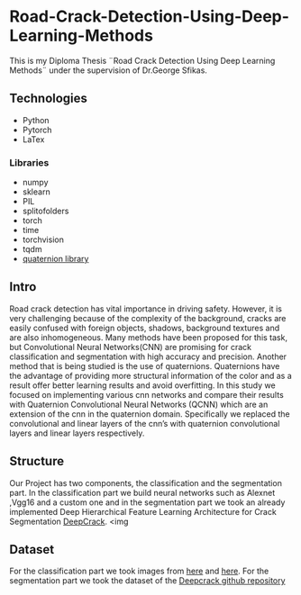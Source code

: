 # Road-Crack-Detection-Using-Deep-Learning-Methods
  This is my Diploma Thesis ¨Road Crack Detection Using Deep Learning Methods¨ under the supervision of             Dr.George Sfikas.

## Technologies
* Python
* Pytorch
* LaTex

### Libraries
* numpy
* sklearn
* PIL
* splitofolders
* torch
* time
* torchvision
* tqdm
* [quaternion library](https://github.com/Orkis-Research/Pytorch-Quaternion-Neural-Networks)


## Intro
  Road crack detection has vital importance in driving safety. However, it is
  very challenging because of the complexity of the background, cracks are
  easily confused with foreign objects, shadows, background textures and are
  also inhomogeneous. Many methods have been proposed for this task, but
  Convolutional Neural Networks(CNN) are promising for crack classification
  and segmentation with high accuracy and precision. Another method that
  is being studied is the use of quaternions. Quaternions have the advantage
  of providing more structural information of the color and as a result offer
  better learning results and avoid overfitting. In this study we focused on
  implementing various cnn networks and compare their results with Quaternion Convolutional Neural Networks         (QCNN) which are an extension of the
  cnn in the quaternion domain. Specifically we replaced the convolutional
  and linear layers of the cnn’s with quaternion convolutional layers and linear
  layers respectively.
  
  
## Structure
Our Project has two components, the classification and the segmentation part. In the classification part we build neural networks such as Alexnet ,Vgg16 and a custom one and in the segmentation part we took an already implemented Deep Hierarchical Feature Learning Architecture for Crack Segmentation [DeepCrack](https://github.com/yhlleo/DeepCrack).
<img

## Dataset
  For the classification part we took images from [here](https://data.mendeley.com/datasets/xnzhj3x8v4/2) and [here](https://drive.google.com/drive/folders/1oJ-yoOaUf2TPbUB1LznrHOas_7imd68o). For the segmentation part we took the dataset of the [Deepcrack github repository](https://github.com/yhlleo/DeepCrack/tree/master/dataset)

